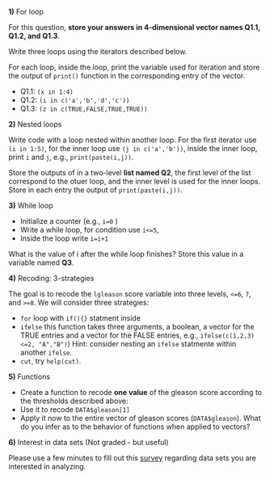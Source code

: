
**1)** For loop

For this question, **store your answers in 4-dimensional vector names Q1.1, Q1.2, and Q1.3**.

Write three loops using the iterators described below. 

For each loop, inside the loop, print the variable used for iteration and store the output of `print()` function in the corresponding  entry of the vector.

  - Q1.1: `(x in 1:4)`
  - Q1.2: `(i in c('a','b','d','c'))`
  - Q1.3: `(z in c(TRUE,FALSE,TRUE,TRUE))`
  

**2)** Nested loops

Write code with a loop nested within another loop. For the first iterator use `(i in 1:5)`, for the inner loop use `(j in c('a','b'))`, inside the inner loop, print `i` and `j`, e.g., `print(paste(i,j))`. 

Store the outputs of in a two-level **list named Q2**, the first level of the list correspond to the otuer loop, and the inner level is used for the inner loops. Store in each entry the output of `print(paste(i,j))`.


**3)** While loop

   - Initialize a counter (e.g., `i=0` )
   - Write a while loop, for condition use `i<=5`,
   - Inside the loop write `i=i+1`

 What is the value of i after the while loop finishes? Store this value in a variable named **Q3**.
 
 **4)**  Recoding: 3-strategies
 
 The goal is to recode the `lgleason` score variable into three levels, `<=6`, `7`, and `>=8`. We will consider three strategies: 
   - `for` loop with `if(){}` statment inside
   - `ifelse` this function takes three arguments, a boolean, a vector for the TRUE entries and a vector for the FALSE entries, e.g., `ifelse(c(1,2,3)<=2, "A","B")`) 
      Hint: consider nesting an `ifelse` statmente within another `ifelse`.
   - `cut`, try `help(cut)`.
 
 
  **5)** Functions 
  
  - Create a function to  recode **one value** of the gleason score according to the thresholds described above:
  - Use it to recode `DATA$gleason[1]`
  - Apply it now to the entire vector of gleason scores (`DATA$gleason`). What do you infer as to the behavior of functions when applied to vectors?

 **6)** Interest in data sets (Not graded - but useful)

Please use a few minutes to fill out this [survey](https://forms.gle/xXaYFmnUvodoBMeC7) regarding data sets you are interested in analyzing.
  
 
